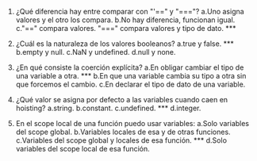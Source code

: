 1. ¿Qué diferencia hay entre comparar con "'==" y "==="?
    a.Uno asigna valores y el otro los compara.
    b.No hay diferencia, funcionan igual.
    c."==" compara valores. "===" compara valores y tipo de dato. ***

2. ¿Cuál es la naturaleza de los valores booleanos?
    a.true y false. ***
    b.empty y null.
    c.NaN y undefined.
    d.null y none.

3. ¿En qué consiste la coerción explícita?
    a.En obligar cambiar el tipo de una variable a otra. ***
    b.En que una variable cambia su tipo a otra sin que forcemos el cambio.
    c.En declarar el tipo de dato de una variable.

4. ¿Qué valor se asigna por defecto a las variables cuando caen en hoisting?
    a.string.
    b.constant.
    c.undefined. ***
    d.integer.

5. En el scope local de una función puedo usar variables:
    a.Solo variables del scope global.
    b.Variables locales de esa y de otras funciones.
    c.Variables del scope global y locales de esa función. ***
    d.Solo variables del scope local de esa función.
